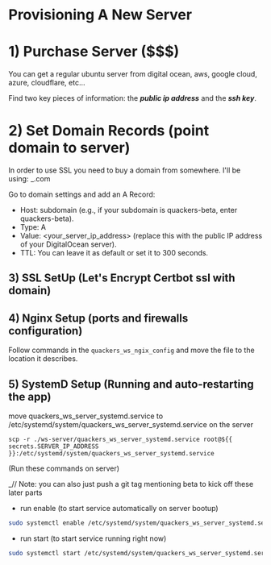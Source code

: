 # Provisioning A New Server

# 1) Purchase Server ($$$)
You can get a regular ubuntu server from digital ocean, aws, google cloud, azure, cloudflare, etc...

Find two key pieces of information: the ___public ip address___ and the ___ssh key___.


# 2) Set Domain Records (point domain to server)
In order to use SSL you need to buy a domain from somewhere. I'll be using: _.com 

Go to domain settings and add an A Record:

 - Host: subdomain (e.g., if your subdomain is quackers-beta, enter quackers-beta).
 - Type: A
 - Value: <your_server_ip_address> (replace this with the public IP address of your DigitalOcean server).
 - TTL: You can leave it as default or set it to 300 seconds.



## 3) SSL SetUp (Let's Encrypt Certbot ssl with domain)



## 4) Nginx Setup (ports and firewalls configuration)

Follow commands in the `quackers_ws_ngix_config` and move the file to the location it describes.


## 5) SystemD Setup (Running and auto-restarting the app)

move quackers_ws_server_systemd.service to /etc/systemd/system/quackers_ws_server_systemd.service on the server
```
scp -r ./ws-server/quackers_ws_server_systemd.service root@${{ secrets.SERVER_IP_ADDRESS }}:/etc/systemd/system/quackers_ws_server_systemd.service
```

(Run these commands on server)

_// Note: you can also just push a git tag mentioning beta to kick off these later parts

- run enable (to start service automatically on server bootup)
```bash
sudo systemctl enable /etc/systemd/system/quackers_ws_server_systemd.service
```

- run start (to start service running right now)
```bash
sudo systemctl start /etc/systemd/system/quackers_ws_server_systemd.service
```
